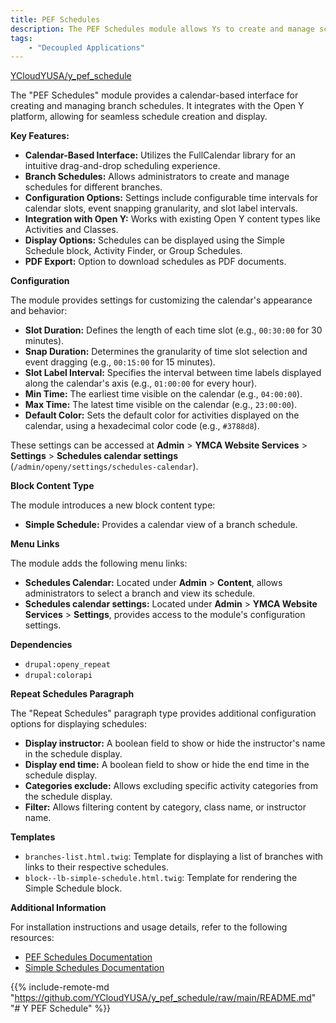 ```yaml
---
title: PEF Schedules
description: The PEF Schedules module allows Ys to create and manage schedules with a simple, calendar-based view. It leverages the FullCalendar library for a rich, interactive experience.
tags:
    - "Decoupled Applications"
---
```


[YCloudYUSA/y_pef_schedule](https://github.com/YCloudYUSA/y_pef_schedule)

The "PEF Schedules" module provides a calendar-based interface for creating and managing branch schedules. It integrates with the Open Y platform, allowing for seamless schedule creation and display.

**Key Features:**

*   **Calendar-Based Interface:** Utilizes the FullCalendar library for an intuitive drag-and-drop scheduling experience.
*   **Branch Schedules:** Allows administrators to create and manage schedules for different branches.
*   **Configuration Options:** Settings include configurable time intervals for calendar slots, event snapping granularity, and slot label intervals.
*   **Integration with Open Y:** Works with existing Open Y content types like Activities and Classes.
*   **Display Options:** Schedules can be displayed using the Simple Schedule block, Activity Finder, or Group Schedules.
*   **PDF Export:** Option to download schedules as PDF documents.

**Configuration**

The module provides settings for customizing the calendar's appearance and behavior:

*   **Slot Duration:**  Defines the length of each time slot (e.g., `00:30:00` for 30 minutes).
*   **Snap Duration:** Determines the granularity of time slot selection and event dragging (e.g., `00:15:00` for 15 minutes).
*   **Slot Label Interval:** Specifies the interval between time labels displayed along the calendar's axis (e.g., `01:00:00` for every hour).
*   **Min Time:**  The earliest time visible on the calendar (e.g., `04:00:00`).
*   **Max Time:** The latest time visible on the calendar (e.g., `23:00:00`).
*   **Default Color:** Sets the default color for activities displayed on the calendar, using a hexadecimal color code (e.g., `#3788d8`).

These settings can be accessed at **Admin** > **YMCA Website Services** > **Settings** > **Schedules calendar settings** (`/admin/openy/settings/schedules-calendar`).

**Block Content Type**

The module introduces a new block content type:

*   **Simple Schedule:** Provides a calendar view of a branch schedule.

**Menu Links**

The module adds the following menu links:

*   **Schedules Calendar:**  Located under **Admin** > **Content**, allows administrators to select a branch and view its schedule.
*   **Schedules calendar settings:** Located under **Admin** > **YMCA Website Services** > **Settings**, provides access to the module's configuration settings.

**Dependencies**

*   `drupal:openy_repeat`
*   `drupal:colorapi`

**Repeat Schedules Paragraph**

The "Repeat Schedules" paragraph type provides additional configuration options for displaying schedules:

*   **Display instructor:** A boolean field to show or hide the instructor's name in the schedule display.
*   **Display end time:**  A boolean field to show or hide the end time in the schedule display.
*   **Categories exclude:** Allows excluding specific activity categories from the schedule display.
*   **Filter:** Allows filtering content by category, class name, or instructor name.

**Templates**

*   `branches-list.html.twig`:  Template for displaying a list of branches with links to their respective schedules.
*   `block--lb-simple-schedule.html.twig`:  Template for rendering the Simple Schedule block.

**Additional Information**

For installation instructions and usage details, refer to the following resources:

*   [PEF Schedules Documentation](/docs/development/program-event-framework/pef-schedules)
*   [Simple Schedules Documentation](/docs/user-documentation/schedules/simple-schedules)

[comment]: <> (This file is imported from GitHub. It will be rebuilt from the source any time the repo is updated.)
{{% include-remote-md "https://github.com/YCloudYUSA/y_pef_schedule/raw/main/README.md" "# Y PEF Schedule" %}}
